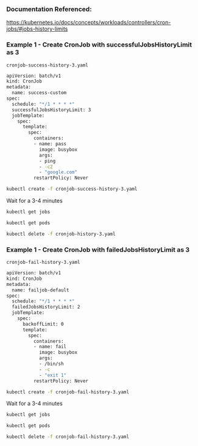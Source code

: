### Documentation Referenced:

https://kubernetes.io/docs/concepts/workloads/controllers/cron-jobs/#jobs-history-limits

### Example 1 - Create CronJob with successfulJobsHistoryLimit as 3

`cronjob-success-history-3.yaml`
```sh
apiVersion: batch/v1
kind: CronJob
metadata:
  name: success-custom
spec:
  schedule: "*/1 * * * *"
  successfulJobsHistoryLimit: 3
  jobTemplate:
    spec:
      template:
        spec:
          containers:
          - name: pass
            image: busybox
            args:
            - ping
            - -c2
            - "google.com"
          restartPolicy: Never
```
```sh
kubectl create -f cronjob-success-history-3.yaml
```

Wait for a 3-4 minutes 
```sh
kubectl get jobs

kubectl get pods

kubectl delete -f cronjob-history-3.yaml
```


### Example 1 - Create CronJob with failedJobsHistoryLimit as 3

`cronjob-fail-history-3.yaml`
```sh
apiVersion: batch/v1
kind: CronJob
metadata:
  name: failjob-default
spec:
  schedule: "*/1 * * * *"
  failedJobsHistoryLimit: 2
  jobTemplate:
    spec:
      backoffLimit: 0
      template:
        spec:
          containers:
          - name: fail
            image: busybox
            args:
            - /bin/sh
            - -c
            - "exit 1"
          restartPolicy: Never
```

```sh
kubectl create -f cronjob-fail-history-3.yaml
```

Wait for a 3-4 minutes 
```sh
kubectl get jobs

kubectl get pods

kubectl delete -f cronjob-fail-history-3.yaml
```